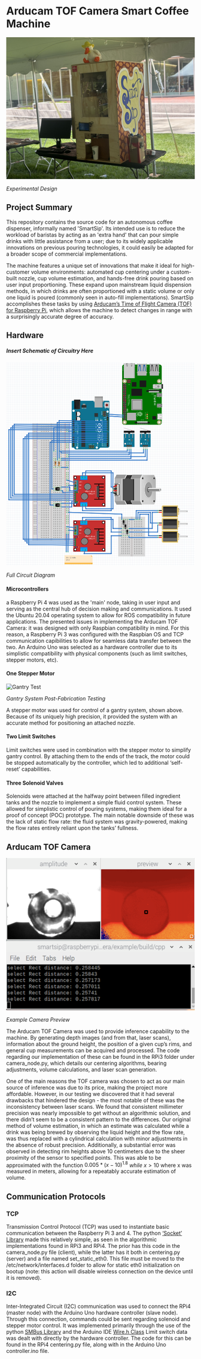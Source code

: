 # Arducam TOF Camera Smart Coffee Machine



![Picture of Experimental Design](https://github.com/ElliotWeiner/Arducam-TOF-Camera-Smart-Coffee-Machine/blob/main/resources/media/Live_Test.jpeg?raw=true)
 
*Experimental Design*

## Project Summary


This repository contains the source code for an autonomous coffee dispenser, informally named 'SmartSip'. Its intended use is to reduce the workload of baristas by acting as an 'extra hand' that can pour simple drinks with little assistance from a user; due to its widely applicable innovations on previous pouring technologies, it could easily be adapted for a broader scope of commercial implementations. 
 
The machine features a unique set of innovations that make it ideal for high-customer volume environments: automated cup centering under a custom-built nozzle, cup volume estimation, and hands-free drink pouring based on user input proportioning. These expand upon mainstream liquid dispension methods, in which drinks are often proportioned with a static volume or only one liquid is poured (commonly seen in auto-fill implementations). SmartSip accomplishes these tasks by using [Arducam’s Time of Flight Camera (TOF) for Raspberry Pi](https://www.arducam.com/time-of-flight-camera-raspberry-pi/), which allows the machine to detect changes in range with a surprisingly accurate degree of accuracy.


## Hardware

##### Insert Schematic of Circuitry Here
![Circuit Layout](https://github.com/ElliotWeiner/Arducam-TOF-Camera-Smart-Coffee-Machine/blob/main/resources/media/Circuit.jpeg?raw=true)

*Full Circuit Diagram*

#### Microcontrollers
a Raspberry Pi 4 was used as the 'main' node, taking in user input and serving as the central hub of decision making and communications. It used the Ubuntu 20.04 operating system to allow for ROS compatibility in future applications. The presented issues in implementing the Arducam TOF Camera: it was designed with only Raspbian compatibility in mind. For this reason, a Raspberry Pi 3 was configured with the Raspbian OS and TCP communication capibilities to allow for seamless data transfer between the two. An Arduino Uno was selected as a hardware controller due to its simplistic compatibility with physical components (such as limit switches, stepper motors, etc).

#### One Stepper Motor
![Gantry Test](https://github.com/ElliotWeiner/Arducam-TOF-Camera-Smart-Coffee-Machine/blob/main/resources/media/Gantry_Test.gif?raw=true) 

*Gantry System Post-Fabrication Testing*
 
A stepper motor was used for control of a gantry system, shown above. Because of its uniquely high precision, it provided the system with an accurate method for positioning an attached nozzle.
 
#### Two Limit Switches
Limit switches were used in combination with the stepper motor to simplify gantry control. By attaching them to the ends of the track, the motor could be stopped automatically by the controller, which led to additional ‘self-reset’ capabilities.
 
#### Three Solenoid Valves
Solenoids were attached at the halfway point between filled ingredient tanks and the nozzle to implement a simple fluid control system. These allowed for simplistic control of pouring systems, making them ideal for a proof of concept (POC) prototype. The main notable downside of these was the lack of static flow rate: the fluid system was gravity-powered, making the flow rates entirely reliant upon the tanks’ fullness.
 

## Arducam TOF Camera

![TOF Output](https://github.com/ElliotWeiner/Arducam-TOF-Camera-Smart-Coffee-Machine/blob/main/resources/media/TOF_Output.png?raw=true)

*Example Camera Preview*

The Arducam TOF Camera was used to provide inference capability to the machine. By generating depth images (and from that, laser scans), information about the ground height, the position of a given cup’s rims, and general cup measurements can be acquired and processed. The code regarding our implementation of these can be found in the RPi3 folder under camera_node.py, which details our centering algorithms, bearing adjustments, volume calculations, and laser scan generation.

One of the main reasons the TOF camera was chosen to act as our main source of inference was due to its price, making the project more affordable. However, in our testing we discovered that it had several drawbacks that hindered the design - the most notable of these was the inconsistency between laser scans. We found that consistent millimeter precision was nearly impossible to get without an algorithmic solution, and there didn’t seem to be a consistent pattern to the differences. Our original method of volume estimation, in which an estimate was calculated while a drink was being brewed by observing the liquid height and the flow rate, was thus replaced with a cylindrical calculation with minor adjustments in the absence of robust precision. Additionally, a substantial error was observed in detecting rim heights above 10 centimeters due to the sheer proximity of the sensor to specified points. This was able to be approximated with the function $0.005 *(x-10)^{1.8}$ $while$  $x > 10$ where x was measured in meters, allowing for a repeatably accurate estimation of volume.





## Communication Protocols

### TCP

Transmission Control Protocol (TCP) was used to instantiate basic communication between the Raspberry Pi 3 and 4. The python [‘Socket’ Library](https://www.geeksforgeeks.org/socket-programming-python/) made this relatively simple, as seen in the algorithmic implementations found in RPi3 and RPi4. The prior has this code in the camera_node.py file (client), while the latter has it both in centering.py (server) and a file named set_static_eth0. This file must be moved to the /etc/network/interfaces.d folder to allow for static eth0 initialization on bootup (note: this action will disable wireless connection on the device until it is removed).

### I2C

Inter-Integrated Circuit (I2C) communication was used to connect the RPi4 (master node) with the Arduino Uno hardware controller (slave node). Through this connection, commands could be sent regarding solenoid and stepper motor control. It was implemented primarily through the use of the python [SMBus Library](https://pypi.org/project/smbus/) and the Arduino IDE [Wire.h Class](https://www.arduino.cc/reference/en/language/functions/communication/wire/)
Limit switch data was dealt with directly by the hardware controller. The code for this can be found in the RPi4 centering.py file, along with in the Arduino Uno controller.ino file.








